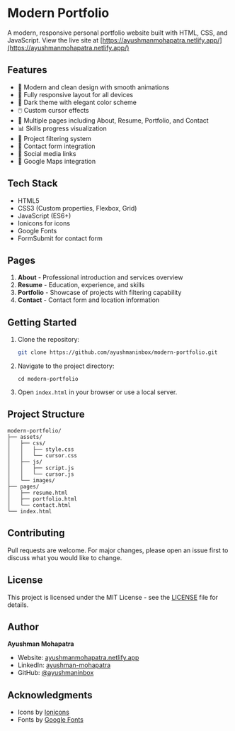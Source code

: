 # Modern Portfolio

A modern, responsive personal portfolio website built with HTML, CSS, and JavaScript. View the live site at [https://ayushmanmohapatra.netlify.app/](https://ayushmanmohapatra.netlify.app/)

## Features

- 🎨 Modern and clean design with smooth animations
- 📱 Fully responsive layout for all devices
- 🌙 Dark theme with elegant color scheme
- 🖱️ Custom cursor effects
- 📑 Multiple pages including About, Resume, Portfolio, and Contact
- 📊 Skills progress visualization
- 🎯 Project filtering system
- 📝 Contact form integration
- 🔗 Social media links
- 📍 Google Maps integration

## Tech Stack

- HTML5
- CSS3 (Custom properties, Flexbox, Grid)
- JavaScript (ES6+)
- Ionicons for icons
- Google Fonts
- FormSubmit for contact form

## Pages

1. **About** - Professional introduction and services overview
2. **Resume** - Education, experience, and skills
3. **Portfolio** - Showcase of projects with filtering capability
4. **Contact** - Contact form and location information

## Getting Started

1. Clone the repository:
   ```bash
   git clone https://github.com/ayushmaninbox/modern-portfolio.git
2. Navigate to the project directory:

    ```shellscript
    cd modern-portfolio
    ```


3. Open `index.html` in your browser or use a local server.


## Project Structure

```plaintext
modern-portfolio/
├── assets/
│   ├── css/
│   │   ├── style.css
│   │   └── cursor.css
│   ├── js/
│   │   ├── script.js
│   │   └── cursor.js
│   └── images/
├── pages/
│   ├── resume.html
│   ├── portfolio.html
│   └── contact.html
└── index.html
```

## Contributing

Pull requests are welcome. For major changes, please open an issue first to discuss what you would like to change.

## License

This project is licensed under the MIT License - see the [LICENSE](LICENSE) file for details.

## Author

**Ayushman Mohapatra**

- Website: [ayushmanmohapatra.netlify.app](https://ayushmanmohapatra.netlify.app/)
- LinkedIn: [ayushman-mohapatra](https://www.linkedin.com/in/ayushman-mohapatra/)
- GitHub: [@ayushmaninbox](https://github.com/ayushmaninbox)


## Acknowledgments

- Icons by [Ionicons](https://ionicons.com/)
- Fonts by [Google Fonts](https://fonts.google.com/)